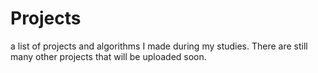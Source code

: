 # Projects
a list of projects and algorithms I made during my studies.
There are still many other projects that will be uploaded soon.
